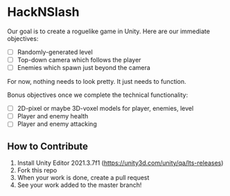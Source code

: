 # HackNSlash

Our goal is to create a roguelike game in Unity. Here are our immediate objectives:

- [ ] Randomly-generated level
- [ ] Top-down camera which follows the player
- [ ] Enemies which spawn just beyond the camera

For now, nothing needs to look pretty. It just needs to function.

Bonus objectives once we complete the technical functionality:

- [ ] 2D-pixel or maybe 3D-voxel models for player, enemies, level
- [ ] Player and enemy health
- [ ] Player and enemy attacking

## How to Contribute

1. Install Unity Editor 2021.3.7f1 (https://unity3d.com/unity/qa/lts-releases)
2. Fork this repo
3. When your work is done, create a pull request
4. See your work added to the master branch!

